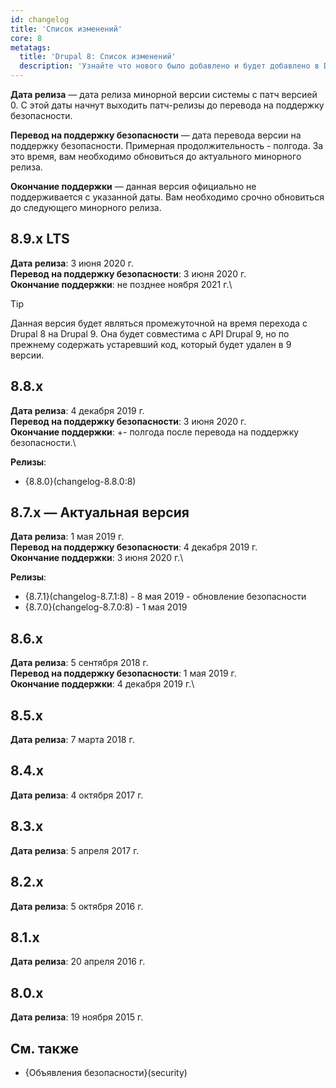 ```yaml
---
id: changelog
title: 'Список изменений'
core: 8
metatags:
  title: 'Drupal 8: Список изменений'
  description: 'Узнайте что нового было добавлено и будет добавлено в Drupal 8.'
---
```


**Дата релиза** — дата релиза минорной версии системы с патч версией 0. С этой даты начнут выходить патч-релизы до перевода на поддержку безопасности.

**Перевод на поддержку безопасности** — дата перевода версии на поддержку безопасности. Примерная продолжительность - полгода. За это время, вам необходимо обновиться до актуального минорного релиза.

**Окончание поддержки** — данная версия официально не поддерживается с указанной даты. Вам необходимо срочно обновиться до следующего минорного релиза.

## 8.9.x LTS

**Дата релиза**: 3 июня 2020 г.\
**Перевод на поддержку безопасности**: 3 июня 2020 г.\
**Окончание поддержки**: не позднее ноября 2021 г.\

> [!TIP]
> Данная версия будет являться промежуточной на время перехода с Drupal 8 на Drupal 9. Она будет совместима с API Drupal 9, но по прежнему содержать устаревший код, который будет удален в 9 версии.

## 8.8.x

**Дата релиза**: 4 декабря 2019 г.\
**Перевод на поддержку безопасности**: 3 июня 2020 г.\
**Окончание поддержки**: +- полгода после перевода на поддержку безопасности.\

**Релизы**:

- {8.8.0}(changelog-8.8.0:8)

## 8.7.x — Актуальная версия

**Дата релиза**: 1 мая 2019 г.\
**Перевод на поддержку безопасности**: 4 декабря 2019 г.\
**Окончание поддержки**: 3 июня 2020 г.\

**Релизы**:

- {8.7.1}(changelog-8.7.1:8) - 8 мая 2019 - обновление безопасности
- {8.7.0}(changelog-8.7.0:8) - 1 мая 2019

## 8.6.x

**Дата релиза**: 5 сентября 2018 г.\
**Перевод на поддержку безопасности**: 1 мая 2019 г.\
**Окончание поддержки**: 4 декабря 2019 г.\

## 8.5.x

**Дата релиза**: 7 марта 2018 г.

## 8.4.x

**Дата релиза**: 4 октября 2017 г.

## 8.3.x

**Дата релиза**: 5 апреля 2017 г.

## 8.2.x

**Дата релиза**: 5 октября 2016 г.

## 8.1.x

**Дата релиза**: 20 апреля 2016 г.

## 8.0.x

**Дата релиза**: 19 ноября 2015 г.

## См. также

- {Объявления безопасности}(security)
